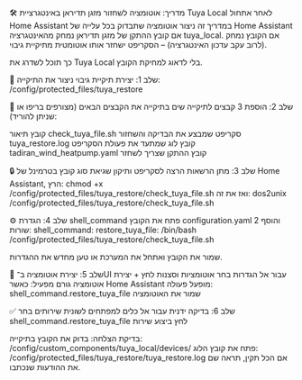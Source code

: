 🛠 מדריך: אוטומציה לשחזור מזגן תדיראן באינטגרציית Tuya Local לאחר אתחול Home Assistant
במדריך זה ניצור אוטומציה שתבדוק בכל עלייה של Home Assistant אם קובץ ההתקן של מזגן תדיראן נמחק מהאינטגרציה tuya_local.
אם הקובץ נמחק (לרוב עקב עדכון האינטגרציה) – הסקריפט ישחזר אותו אוטומטית מתיקיית גיבוי.

כך תוכל לשדרג את Tuya Local בלי לדאוג למחיקת הקובץ.

📁 שלב 1: יצירת תיקיית גיבוי
ניצור את התיקייה:
/config/protected_files/tuya_restore


📄 שלב 2: הוספת 3 קבצים לתיקייה
שים בתיקייה את הקבצים הבאים (מצורפים בריפו או שניתן להוריד):

קובץ	תיאור
check_tuya_file.sh                      	  סקריפט שמבצע את הבדיקה והשחזור
tuya_restore.log	                         קובץ לוג שמתעד את פעולת הסקריפט
tadiran_wind_heatpump.yaml	                      קובץ ההתקן שצריך לשחזר


🔒 שלב 3: מתן הרשאות הרצה לסקריפט ותיקון שגיאת סוג קובץ
בטרמינל של Home Assistant, הרץ:
chmod +x /config/protected_files/tuya_restore/check_tuya_file.sh 
ואז את זה:
dos2unix /config/protected_files/tuya_restore/check_tuya_file.sh


⚙️ שלב 4: הגדרת shell_command
פתח את הקובץ configuration.yaml והוסף 2 שורות:
shell_command:
  restore_tuya_file: /bin/bash /config/protected_files/tuya_restore/check_tuya_file.sh
  
שמור את הקובץ ואתחל את המערכת או טען מחדש את ההגדרות.

🤖 שלב 5: יצירת אוטומציה ב־UI
עבור אל הגדרות
בחר אוטומציות וסצנות
לחץ + יצירת אוטומציה
גורם מפעיל: כאשר Home Assistant מופעל
פעולה: shell_command.restore_tuya_file
שמור את האוטומציה

✅ שלב 6: בדיקה ידנית
עבור אל כלים למפתחים
לשונית שירותים
בחר shell_command.restore_tuya_file
לחץ ביצוע שירות



בדיקת הצלחה:
בדוק את הקובץ בתיקייה:
/config/custom_components/tuya_local/devices/
פתח את קובץ הלוג:
/config/protected_files/tuya_restore/tuya_restore.log
אם הכל תקין, תראה שם את ההודעות שנכתבו.
